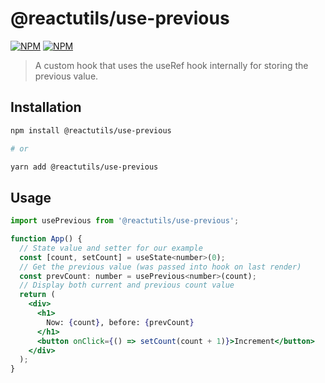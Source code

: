 # @reactutils/use-previous

[![NPM](https://img.shields.io/npm/v/@reactutils/use-previous.svg)][package-npm-link]
[![NPM](https://img.shields.io/bundlephobia/min/@reactutils/use-previous)][package-bundlephobia]

> A custom hook that uses the useRef hook internally for storing the previous value.

## Installation

```sh
npm install @reactutils/use-previous

# or

yarn add @reactutils/use-previous
```


## Usage

```jsx
import usePrevious from '@reactutils/use-previous';

function App() {
  // State value and setter for our example
  const [count, setCount] = useState<number>(0);
  // Get the previous value (was passed into hook on last render)
  const prevCount: number = usePrevious<number>(count);
  // Display both current and previous count value
  return (
    <div>
      <h1>
        Now: {count}, before: {prevCount}
      </h1>
      <button onClick={() => setCount(count + 1)}>Increment</button>
    </div>
  );
}

```

[package-npm-link]: https://www.npmjs.com/package/@reactutils/use-previous
[package-bundlephobia]: https://bundlephobia.com/package/@reactutils/use-previous